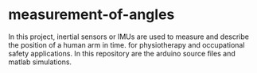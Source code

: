 # measurement-of-angles
In this project, inertial sensors or IMUs are used to measure and describe the position of a human arm in time.
for physiotherapy and occupational safety applications.
In this repository are the arduino source files and matlab simulations.
